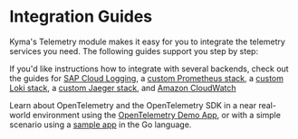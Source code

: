 # Integration Guides

Kyma's Telemetry module makes it easy for you to integrate the telemetry services you need. The following guides support you step by step:

If you'd like instructions how to integrate with several backends, check out the guides for [SAP Cloud Logging](./sap-cloud-logging/README.md), a [custom Prometheus stack](./prometheus/README.md), a [custom Loki stack](./loki/README.md), a [custom Jaeger stack](./jaeger/README.md), and [Amazon CloudWatch](./aws-cloudwatch/README.md)

Learn about OpenTelemetry and the OpenTelemetry SDK in a near real-world environment using the [OpenTelemetry Demo App](./opentelemetry-demo/README.md), or with a simple scenario using a [sample app](./sample-app/) in the Go language.
